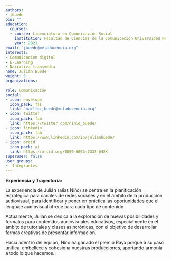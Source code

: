 ```yaml
---
authors:
- jbuede
bio: ""
education:
  courses:
  - course: Licenciatura en Comunicación Social
    institution: Facultad de Ciencias de la Comunicación Universidad Nacional de Córdoba
    year: 2021
email: "jbuede@metadocencia.org"
interests:
- Comunicación digital
- E-Learning
- Narrativa transmedia
name: Julián Buede
weight: 5
organizations:

role: Comunicación
social:
- icon: envelope
  icon_pack: fas
  link: "mailto:jbuede@metadocencia.org"
- icon: twitter
  icon_pack: fab
  link: https://twitter.com/ninio_buede/
- icon: linkedin
  icon_pack: fab
  link: https://www.linkedin.com/in/julianbuede/
- icon: orcid
  icon_pack: ai
  link: https://orcid.org/0000-0003-2338-648X
superuser: false
user_groups:
-  Integrantes
---
```


**Experiencia y Trayectoria:**

La experiencia de Julián (alias Niño) se centra en la planificación estratégica para canales de redes sociales y en el ámbito de la producción audiovisual, para  identificar y poner en práctica las oportunidades que el lenguaje audiovisual ofrece para cada tipo de contenido.

Actualmente, Julián se dedica a la exploración de nuevas posibilidades y formatos para contenidos audiovisuales educativos, especialmente en el ámbito de tutoriales y clases asincrónicas, con el objetivo de desarrollar formas creativas de presentar información. 

Hacia adentro del equipo, Niño ha ganado el premio Rayo porque a su paso unifica, embellece y cohesiona nuestras producciones, aportando armonía a todo lo que hacemos.

